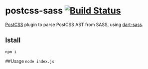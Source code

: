 # postcss-sass [![Build Status](https://travis-ci.org/AleshaOleg/postcss-sass.svg?branch=master)](https://travis-ci.org/AleshaOleg/postcss-sass)

[PostCSS](https://github.com/postcss/postcss) plugin to parse PostCSS AST from SASS, using [dart-sass](https://github.com/sass/dart-sass).

## Istall
`npm i`

##Usage
`node index.js`
